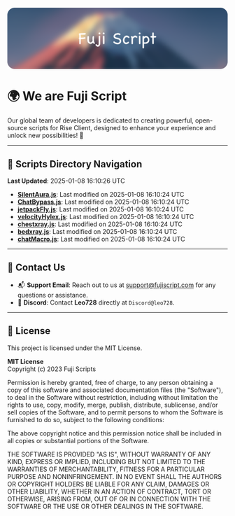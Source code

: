 ![Banner](.github/b.webp)

# 🌍 **We are Fuji Script**

Our global team of developers is dedicated to creating powerful, open-source scripts for Rise Client, designed to enhance your experience and unlock new possibilities! 🌟

---
<!-- SCRIPTS_NAVIGATION_START -->
## 📂 **Scripts Directory Navigation**

**Last Updated**: 2025-01-08 16:10:26 UTC

- **[SilentAura.js](scripts/SilentAura.js)**: Last modified on 2025-01-08 16:10:24 UTC
- **[ChatBypass.js](scripts/ChatBypass.js)**: Last modified on 2025-01-08 16:10:24 UTC
- **[jetpackFly.js](scripts/jetpackFly.js)**: Last modified on 2025-01-08 16:10:24 UTC
- **[velocityHylex.js](scripts/velocityHylex.js)**: Last modified on 2025-01-08 16:10:24 UTC
- **[chestxray.js](scripts/chestxray.js)**: Last modified on 2025-01-08 16:10:24 UTC
- **[bedxray.js](scripts/bedxray.js)**: Last modified on 2025-01-08 16:10:24 UTC
- **[chatMacro.js](scripts/chatMacro.js)**: Last modified on 2025-01-08 16:10:24 UTC

<!-- SCRIPTS_NAVIGATION_END -->

---

## 💬 **Contact Us**  
- 📬 **Support Email**: Reach out to us at [support@fujiscript.com](mailto:support@fujiscript.com) for any questions or assistance.  
- 💬 **Discord**: Contact **Leo728** directly at `Discord@leo728`.

---

## 📜 **License**

This project is licensed under the MIT License.  

**MIT License**  
Copyright (c) 2023 Fuji Scripts  

Permission is hereby granted, free of charge, to any person obtaining a copy of this software and associated documentation files (the "Software"), to deal in the Software without restriction, including without limitation the rights to use, copy, modify, merge, publish, distribute, sublicense, and/or sell copies of the Software, and to permit persons to whom the Software is furnished to do so, subject to the following conditions:  

The above copyright notice and this permission notice shall be included in all copies or substantial portions of the Software.  

THE SOFTWARE IS PROVIDED "AS IS", WITHOUT WARRANTY OF ANY KIND, EXPRESS OR IMPLIED, INCLUDING BUT NOT LIMITED TO THE WARRANTIES OF MERCHANTABILITY, FITNESS FOR A PARTICULAR PURPOSE AND NONINFRINGEMENT. IN NO EVENT SHALL THE AUTHORS OR COPYRIGHT HOLDERS BE LIABLE FOR ANY CLAIM, DAMAGES OR OTHER LIABILITY, WHETHER IN AN ACTION OF CONTRACT, TORT OR OTHERWISE, ARISING FROM, OUT OF OR IN CONNECTION WITH THE SOFTWARE OR THE USE OR OTHER DEALINGS IN THE SOFTWARE.  
